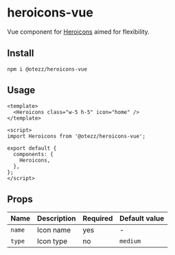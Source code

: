 # heroicons-vue

Vue component for [Heroicons](https://heroicons.com/) aimed for flexibility.

## Install

```
npm i @otezz/heroicons-vue
```

## Usage

```vue
<template>
  <Heroicons class="w-5 h-5" icon="home" />
</template>

<script>
import Heroicons from '@otezz/heroicons-vue';

export default {
  components: {
    Heroicons,
  },
};
</script>
```

## Props

| Name   | Description | Required | Default value |
| ------ | ----------- | -------- | ------------- |
| `name` | Icon name   | yes      | -             |
| `type` | Icon type   | no       | `medium`      |
